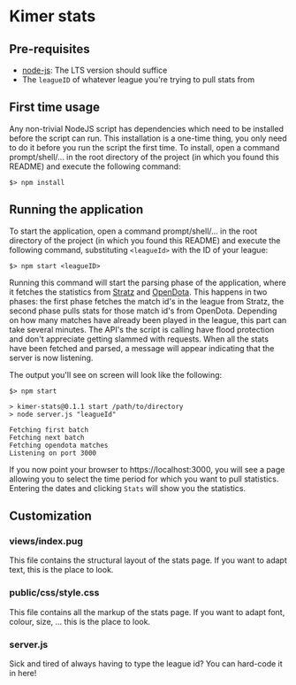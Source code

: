 # Kimer stats

## Pre-requisites

* [node-js](https://nodejs.org/en/download/): The LTS version should suffice
* The `leagueID` of whatever league you're trying to pull stats from

## First time usage

Any non-trivial NodeJS script has dependencies which need to be installed before the script can run. 
This installation is a one-time thing, you only need to do it before you run the script the first time.
To install, open a command prompt/shell/... in the root directory of the project (in which you found this README) and execute the following command:
```
$> npm install
```

## Running the application

To start the application, open a command prompt/shell/... in the root directory of the project (in which you found this README) and execute the following command, substituting `<leagueId>` with the ID of your league:
```
$> npm start <leagueID>
```
Running this command will start the parsing phase of the application, where it fetches the statistics from [Stratz](https://stratz.com) and [OpenDota](https://www.opendota.com).
This happens in two phases: the first phase fetches the match id's in the league from Stratz, the second phase pulls stats for those match id's from OpenDota.
Depending on how many matches have already been played in the league, this part can take several minutes. 
The API's the script is calling have flood protection and don't appreciate getting slammed with requests.
When all the stats have been fetched and parsed, a message will appear indicating that the server is now listening.

The output you'll see on screen will look like the following:
```
$> npm start

> kimer-stats@0.1.1 start /path/to/directory
> node server.js "leagueId"

Fetching first batch
Fetching next batch
Fetching opendota matches
Listening on port 3000
```

If you now point your browser to https://localhost:3000, you will see a page allowing you to select the time period for which you want to pull statistics. Entering the dates and clicking `Stats` will show you the statistics.

## Customization

### views/index.pug
This file contains the structural layout of the stats page. 
If you want to adapt text, this is the place to look.

### public/css/style.css
This file contains all the markup of the stats page.
If you want to adapt font, colour, size, ... this is the place to look.

### server.js
Sick and tired of always having to type the league id? You can hard-code it in here!